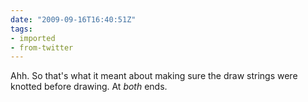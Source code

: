 ```yaml
---
date: "2009-09-16T16:40:51Z"
tags:
- imported
- from-twitter
---
```

Ahh. So that's what it meant about making sure the draw strings were knotted before drawing. At *both* ends.
